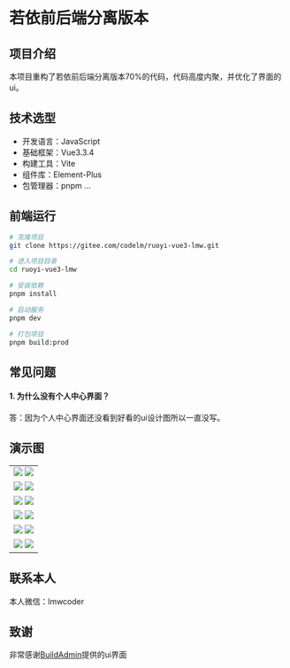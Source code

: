 # 若依前后端分离版本

## 项目介绍

本项目重构了若依前后端分离版本70%的代码，代码高度内聚，并优化了界面的ui。

## 技术选型

- 开发语言：JavaScript
- 基础框架：Vue3.3.4
- 构建工具：Vite
- 组件库：Element-Plus
- 包管理器：pnpm
  ...

## 前端运行

```bash
# 克隆项目
git clone https://gitee.com/codelm/ruoyi-vue3-lmw.git

# 进入项目目录
cd ruoyi-vue3-lmw

# 安装依赖
pnpm install

# 启动服务
pnpm dev

# 打包项目
pnpm build:prod

```

## 常见问题

#### 1. 为什么没有个人中心界面？

答：因为个人中心界面还没看到好看的ui设计图所以一直没写。

## 演示图

<table>
    <tr>
      <td>
        <img src="https://picss.sunbangyan.cn/2023/11/27/f380c21d100a373d61f23c60a9a951c8.jpeg" />
        <img src="https://picdm.sunbangyan.cn/2023/11/28/f99e5b6ff673b2c212b209abb57e33ae.jpeg" />
      </td>
    </tr>
    <tr>
        <td>
          <img src="https://picst.sunbangyan.cn/2023/11/27/cddf36cea8f84b075e8c0807791b130e.jpeg" />
          <img src="https://picst.sunbangyan.cn/2023/11/27/8252a88157b6c06e208019cb67b91a31.jpeg" />
        </td>
    </tr>
    <tr>
      <td>
        <img src="https://picst.sunbangyan.cn/2023/11/27/c72e73e32c82b171f7cd8f1a2564179a.jpeg"/>
        <img src="https://picdm.sunbangyan.cn/2023/11/27/10f6c8b3848c4dd9a39b2c5d8844f2d5.jpeg"/>
      </td>
    </tr>
    <tr>
      <td>
        <img src="https://picst.sunbangyan.cn/2023/11/27/3b862fbaeea8c49c9cdd8d20fa71835b.jpeg"/>
        <img src="https://picdl.sunbangyan.cn/2023/11/27/511bd4506a95ffc93f4d866889cb8993.jpeg"/>
      </td>
    </tr>
    <tr>
      <td>
        <img src="https://picdl.sunbangyan.cn/2023/11/28/00d7f355ef07a31f8947774a638762ee.jpeg"/>
        <img src="https://picst.sunbangyan.cn/2023/11/28/1fa0407ddd1df49259c1056155e0f8eb.jpeg"/>
      </td>
    </tr>
    <tr>
      <td>
        <img src="https://picdl.sunbangyan.cn/2023/11/28/1daa715f894e8d1b2c3a3df9545da142.jpeg"/>
        <img src="https://picdm.sunbangyan.cn/2023/11/28/ee85114756d1673ce2aec3f4218be4c2.jpeg"/>
      </td>
    </tr>
</table>

## 联系本人

本人微信：lmwcoder

## 致谢

非常感谢[BuildAdmin](https://doc.buildadmin.com/)提供的ui界面

```

```
